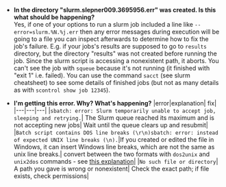 
- **In the directory "slurm.slepner009.3695956.err" was created. Is this what should be happening?**   
Yes, if one of your options to run a slurm job included a line like `--error=slurm.%N.%j.err` then any error messages during execution will be going to a file you can inspect afterwards to
determine how to fix the job's failure. E.g. if your jobs's results are supposed to go to `results` directory, but the directory "results" was not created before running the job. Since the slurm script is accessing a nonexistent path, it aborts. You can't see the job with `squeue` because it's not running (it finished with "exit 1" i.e. failed). You can use the command `sacct` (see slurm cheatsheet) to see some details of finished jobs (but not as many details as with `scontrol show job 12345`). 

- **I'm getting this error. Why? What's happening?**
|error|explanation| fix|
|---|---|---|
|`sbatch: error: Slurm temporarily unable to accept job, sleeping and retrying.`| The Slurm queue reached its maximum and is not accepting new jobs| Wait until the queue clears up and resubmit|
|`Batch script contains DOS line breaks (\r\n)sbatch: error: instead of expected UNIX line breaks (\n).`|If you created or edited the file in Windows, it can insert Windows line breaks, which are not the same as unix line breaks.| convert between the two formats with `dos2unix` and `unix2dos` commands  - see [this explanation](https://www.geeksforgeeks.org/dos2unix-unix2dos-commands/)|
|`No such file or directory`| A path you gave is wrong or nonexistent| Check the exact path; if file exists, check permissions|



